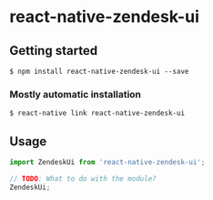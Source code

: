 # react-native-zendesk-ui

## Getting started

`$ npm install react-native-zendesk-ui --save`

### Mostly automatic installation

`$ react-native link react-native-zendesk-ui`

## Usage
```javascript
import ZendeskUi from 'react-native-zendesk-ui';

// TODO: What to do with the module?
ZendeskUi;
```
